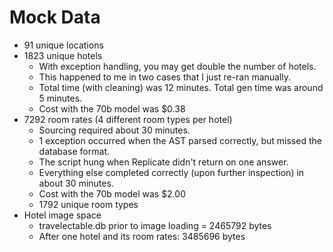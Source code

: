 # Mock Data 
* 91 unique locations
* 1823 unique hotels
    * With exception handling, you may get double the number of hotels. 
    * This happened to me in two cases that I just re-ran manually.
    * Total time (with cleaning) was 12 minutes.  Total gen time was around 5 minutes.
    * Cost with the 70b model was $0.38
* 7292 room rates (4 different room types per hotel)
    * Sourcing required about 30 minutes.
    * 1 exception occurred when the AST parsed correctly, but missed the database format.
    * The script hung when Replicate didn't return on one answer.
    * Everything else completed correctly (upon further inspection) in about 30 minutes.
    * Cost with the 70b model was $2.00
    * 1792 unique room types
* Hotel image space
    * travelectable.db prior to image loading = 2465792 bytes
    * After one hotel and its room rates: 3485696 bytes